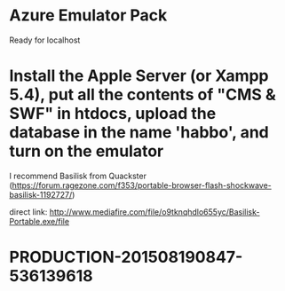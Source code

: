# Azure Emulator Pack

Ready for localhost




# Install the Apple Server (or Xampp 5.4), put all the contents of "CMS & SWF" in htdocs, upload the database in the name 'habbo', and turn on the emulator



I recommend Basilisk from Quackster (https://forum.ragezone.com/f353/portable-browser-flash-shockwave-basilisk-1192727/)

direct link: http://www.mediafire.com/file/o9tknqhdlo655yc/Basilisk-Portable.exe/file

# PRODUCTION-201508190847-536139618

